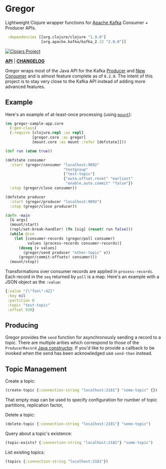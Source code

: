 # Gregor

Lightweight Clojure wrapper functions for [Apache Kafka](http://kafka.apache.org/) Consumer + Producer APIs.

```clojure
 :dependencies [[org.clojure/clojure "1.9.0"]
                [org.apache.kafka/kafka_2.12 "2.0.0"]]

```

[![Clojars Project](https://clojars.org/io.weft/gregor/latest-version.svg)](https://clojars.org/io.weft/gregor)

[**API**](http://ccann.github.io/gregor/) | [**CHANGELOG**](https://github.com/ccann/gregor/blob/master/CHANGELOG.md)

Gregor wraps most of the Java API for the Kafka [Producer](http://kafka.apache.org/0100/javadoc/index.html?org/apache/kafka/clients/producer/KafkaProducer.html) and [New Consumer](http://kafka.apache.org/0100/javadoc/index.html?org/apache/kafka/clients/consumer/KafkaConsumer.html) and is almost feature complete as of `0.2.0`. The intent of this project is to stay very close to the Kafka API instead of adding more advanced features.

## Example

Here's an example of at-least-once processing (using [`mount`](https://github.com/tolitius/mount)):

```clojure
(ns gregor-sample-app.core
  (:gen-class)
  (:require [clojure.repl :as repl]
            [gregor.core :as gregor]
            [mount.core :as mount :refer [defstate]]))

(def run (atom true))

(defstate consumer
  :start (gregor/consumer "localhost:9092"
                          "testgroup"
                          ["test-topic"]
                          {"auto.offset.reset" "earliest"
                           "enable.auto.commit" "false"})
  :stop (gregor/close consumer))

(defstate producer
  :start (gregor/producer "localhost:9092")
  :stop (gregor/close producer))

(defn -main
  [& args]
  (mount/start)
  (repl/set-break-handler! (fn [sig] (reset! run false)))
  (while @run
    (let [consumer-records (gregor/poll consumer)
          values (process-records consumer-records)]
      (doseq [v values]
        (gregor/send producer "other-topic" v))
      (gregor/commit-offsets! consumer)))
  (mount/stop))
```

Transformations over consumer records are applied in `process-records`. Each record in
the `seq` returned by `poll` is a map. Here's an example with a JSON object as the
`:value`:

```clojure
{:value "{\"foo\":42}"
 :key nil
 :partition 0
 :topic "test-topic"
 :offset 939}
```

## Producing

Gregor provides the `send` function for asynchronously sending a record to a topic. There
are multiple arities which correspond to those of the `ProducerRecord`
[Java constructor](https://kafka.apache.org/0100/javadoc/org/apache/kafka/clients/producer/ProducerRecord.html). If
you'd like to provide a callback to be invoked when the send has been acknowledged use
`send-then` instead.

## Topic Management

Create a topic:

```clojure
(create-topic {:connection-string "localhost:2181"} "some-topic" {})
```
That empty map can be used to specify configuration for number of topic partitions, replication factor,

Delete a topic:

``` clojure
(delete-topic {:connection-string "localhost:2181"} "some-topic")
```

Query about a topic's existence:

``` clojure
(topic-exists? {:connection-string "localhost:2181"} "some-topic")
```

List existing topics:

``` clojure
(topics {:connection-string "localhost:2181"})
```
